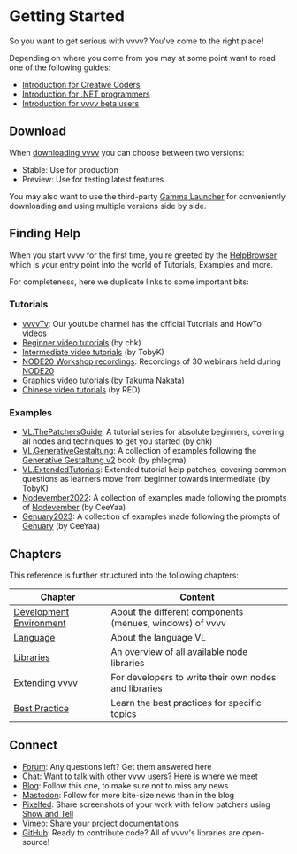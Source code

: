 # Getting Started

So you want to get serious with vvvv? You've come to the right place!

Depending on where you come from you may at some point want to read one of the following guides:

* [Introduction for Creative Coders](cc/introduction-for-creative-coders.md)
* [Introduction for .NET programmers](dotnet/introduction-for-dotnet-programmers.md)
* [Introduction for vvvv beta users](beta/introduction-for-vvvv-beta-users.md)

## Download
When [downloading vvvv](https://visualprogramming.net/#Download) you can choose between two versions:
- Stable: Use for production
- Preview: Use for testing latest features

You may also want to use the third-party [Gamma Launcher](https://github.com/sebescudie/GammaLauncher/releases) for conveniently downloading and using multiple versions side by side. 

## Finding Help
When you start vvvv for the first time, you're greeted by the [HelpBrowser](../hde/findinghelp.md#help-browser) which is your entry point into the world of Tutorials, Examples and more. 

For completeness, here we duplicate links to some important bits:

### Tutorials
- [vvvvTv](https://www.youtube.com/vvvvtv42): Our youtube channel has the official Tutorials and HowTo videos
- [Beginner video tutorials](https://youtube.com/playlist?list=PL2KeRstDQVRRVnzCHEambwAI4yWmpIF-p) (by chk)
- [Intermediate video tutorials](https://youtube.com/playlist?list=PLEncasrnvr2bkPb0QKdU1DrDs4Hd_Jr0V) (by TobyK)
- [NODE20 Workshop recordings](https://vimeo.com/showcase/node20workshops): Recordings of 30 webinars held during [NODE20](https://nodeforum.org/activities/festival/node20/)
- [Graphics video tutorials](https://www.youtube.com/c/TakumaNakata/playlists) (by Takuma Nakata)
- [Chinese video tutorials](https://www.youtube.com/channel/UCSJuEFRlfo11WDbeWFcFZVg/playlists) (by RED)

### Examples
- [VL.ThePatchersGuide](https://github.com/chkworks/VL.ThePatchersGuide): A tutorial series for absolute beginners, covering all nodes and techniques to get you started (by chk)
- [VL.GenerativeGestaltung](https://discourse.vvvv.org/t/vl-generativegestaltung/19350): A collection of examples following the [Generative Gestaltung v2](http://www.generative-gestaltung.de/2/) book (by phlegma)
- [VL.ExtendedTutorials](https://github.com/TobyKLight/VL.ExtendedTutorials): Extended tutorial help patches, covering common questions as learners move from beginner towards intermediate (by TobyK)
- [Nodevember2022](https://discourse.vvvv.org/t/vl-examples-patches-playground01/21166): A collection of examples made following the prompts of [Nodevember](http://www.nodevember.io/) (by CeeYaa)
- [Genuary2023](http://www.github.com/CeeYaa/Genuary2023): A collection of examples made following the prompts of [Genuary](http://www.genuary.art/) (by CeeYaa)

## Chapters

This reference is further structured into the following chapters:

| Chapter | Content |
|---|---|
| [Development Environment](../hde/gui.md) | About the different components (menues, windows) of vvvv |
| [Language](../language/language.md) | About the language VL | 
| [Libraries](../libraries/overview.md) | An overview of all available node libraries |
| [Extending vvvv](../extending/overview.md) | For developers to write their own nodes and libraries |
| [Best Practice](../best-practice/overview.md) | Learn the best practices for specific topics |

## Connect

* [Forum](http://discourse.vvvv.org): Any questions left? Get them answered here
* [Chat](https://app.element.io/#/room/#vvvv:matrix.org): Want to talk with other vvvv users? Here is where we meet
* [Blog](https://www.visualprogramming.net/blog/): Follow this one, to make sure not to miss any news
* [Mastodon](https://mastodon.xyz/@vvvv): Follow for more bite-size news than in the blog
* [Pixelfed](https://pixelfed.social/madewithvvvv): Share screenshots of your work with fellow patchers using [Show and Tell](../hde/showandtell.md)
* [Vimeo](https://vimeo.com/groups/vvvv/sort:date/format:thumbnail): Share your project documentations
* [GitHub](https://github.com/vvvv): Ready to contribute code? All of vvvv's libraries are open-source!
